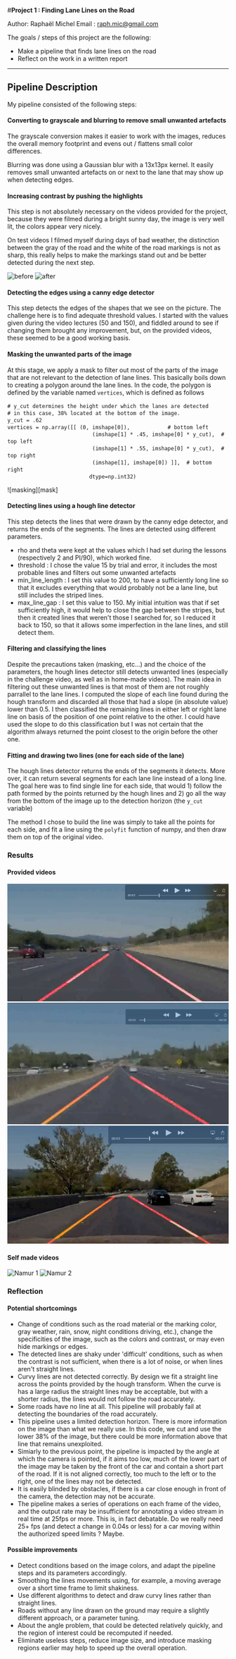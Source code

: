#**Project 1 : Finding Lane Lines on the Road** 

Author: Raphaël Michel
Email : raph.mic@gmail.com

The goals / steps of this project are the following:
* Make a pipeline that finds lane lines on the road
* Reflect on the work in a written report


[//]: # (Image References)
[image1]: ./examples/grayscale.jpg "Grayscale"
[contrast-before]: ./images/contrast-before.jpg "Before contrast"
[contrast-after]: ./images/contrast-after.jpg "After contrast"
[result1]: ./images/white-output.png "Lane lines - provided video"
[result2]: ./images/yellow-output.png "Lane lines - provided video"
[result3]: ./images/challenge-output.png "Lane lines - challenge video"
[result4]: ./images/result-namur-1.jpg "Lane lines - self-made video"
[result5]: ./images/result-namur-2.jpg "Lane lines - self-made video"
---

## Pipeline Description

My pipeline consisted of the following steps: 

#### Converting to grayscale and blurring to remove small unwanted artefacts
The grayscale conversion makes it easier to work with the images, reduces the overall memory footprint and evens out / flattens small color differences. 

Blurring was done using a Gaussian blur with a 13x13px kernel. It easily removes small unwanted artefacts on or next to the lane that may show up when detecting edges.

#### Increasing contrast by pushing the highlights 
 
 This step is not absolutely necessary on the videos provided for the project, because they were filmed during a bright sunny day, the image is very well lit, the colors appear very nicely.
  
On test videos I filmed myself during days of bad weather, the distinction between the gray of the road and the white of the road markings is not as sharp, this really helps to make the markings stand out and be better detected during the next step.

![before][contrast-before] ![after][contrast-after]

####  Detecting the edges using a canny edge detector

This step detects the edges of the shapes that we see on the picture.
The challenge here is to find adequate threshold values. I started with the values given during the video lectures (50 and 150), and fiddled around to see if changing them brought any improvement, but, on the provided videos, these seemed to be a good working basis. 

#### Masking the unwanted parts of the image

At this stage, we apply a mask to filter out most of the parts of the image that are not relevant to the detection of lane lines. This basically boils down to creating a polygon around the lane lines. In the code, the polygon is defined by the variable named `vertices`, which is defined as follows

```
# y_cut determines the height under which the lanes are detected 
# in this case, 38% located at the bottom of the image.
y_cut = .62
vertices = np.array([[ (0, imshape[0]),            # bottom left
                           (imshape[1] * .45, imshape[0] * y_cut),  # top left
                           (imshape[1] * .55, imshape[0] * y_cut),  # top right
                           (imshape[1], imshape[0]) ]],  # bottom right
                          dtype=np.int32)
```
![masking][mask]

#### Detecting lines using a hough line detector

This step detects the lines that were drawn by the canny edge detector, and returns the ends of the segments. The lines are detected using different parameters.
* rho and theta were kept at the values which I had set during the lessons (respectively 2 and PI/90), which worked fine.
* threshold : I chose the value 15 by trial and error, it includes the most probable lines and filters out some  unwanted artefacts
* min_line_length : I set this value to 200, to have a sufficiently long line so that it excludes everything that would probably not be a lane line, but still includes the striped lines.
* max_line_gap : I set this value to 150. My initial intuition was that if set sufficiently high, it would help to close the gap between the stripes, but then it created lines that weren't those I searched for, so I reduced it back to 150, so that it allows some imperfection in the lane lines, and still detect them.

#### Filtering and classifying the lines

Despite the precautions taken (masking, etc...) and the choice of the parameters, the hough lines detector still detects unwanted lines (especially in the challenge video, as well as in home-made videos). The main idea in filtering out these unwanted lines is that most of them are not roughly parrallel to the lane lines. I computed the slope of each line found during the hough transform and discarded all those that had a slope (in absolute value)  lower than 0.5. I then classified the remaining lines in either left or right lane line on basis of the position of one point relative to the other. I could have used the slope to do this classification but I was not certain that the algorithm always returned the point closest to the origin before the other one.

#### Fitting and drawing two lines (one for each side of the lane)
 
 The hough lines detector returns the ends of the segments it detects. More over, it can return several segments for each lane line instead of a long line. The goal here was to find single line for each side, that would 1) follow the path formed by the points returned by the hough lines and 2) go all the way from the bottom of the image up to the detection horizon (the `y_cut` variable)

The method I chose to build the line was simply to take all the points for each side, and fit a line using the `polyfit` function of numpy, and then draw them on top of the original video.


### Results

#### Provided videos

![White lines][result1] ![Yellow lines][result2]  ![Challenge][result3] 

#### Self made videos

![Namur 1][result4] ![Namur 2][result5]  
### Reflection

#### Potential shortcomings

* Change of conditions such as the road material or the marking color, gray weather, rain, snow, night conditions driving, etc.), change the specificities of the image, such as the colors and contrast, or may even hide markings or edges.
* The detected lines are shaky under 'difficult' conditions, such as when the contrast is not sufficient, when there is a lot of noise, or when lines aren't straight lines.
* Curvy lines are not detected correctly. By design we fit a straight line across the points provided by the hough transform. When the curve is has a large radius the straight lines may be acceptable, but with a shorter radius, the lines would not follow the road accurately.
* Some roads have no line at all. This pipeline will probably fail at detecting the boundaries of the road accurately.
* This pipeline uses a limited detection horizon. There is more information on the image than what we really use. In this code, we cut and use the lower 38% of the image, but there could be more information above that line that remains unexploited.
* Simiarly to the previous point, the pipeline is impacted by the angle at which the camera is pointed, if it aims too low, much of the lower part of the image may be taken by the front of the car and contain a short part of the road. If it is not aligned correctly, too much to the left or to the right, one of the lines may not be detected.
* It is easily blinded by obstacles, if there is a car close enough in front of the camera, the detection may not be accurate.
* The pipeline makes a series of operations on each frame of the video, and the output rate may be insufficient for annotating a video stream in real time at 25fps or more. This is, in fact debatable. Do we really need 25+ fps (and  detect a change in 0.04s or less) for a car moving within the authorized speed limits ? Maybe.

#### Possible improvements

* Detect conditions based on the image colors, and adapt the pipeline steps and its parameters accordingly.
* Smoothing the lines movements using, for example, a moving average over a short time frame to limit shakiness.
* Use different algorithms to detect and draw curvy lines rather than straight lines. 
* Roads without any line drawn on the ground may require a slightly different approach, or a parameter tuning.
* About the angle problem, that could be detected relatively quickly, and the region of interest could be recomputed if needed.
* Eliminate useless steps, reduce image size, and introduce masking regions earlier may help to speed up the overall operation.
